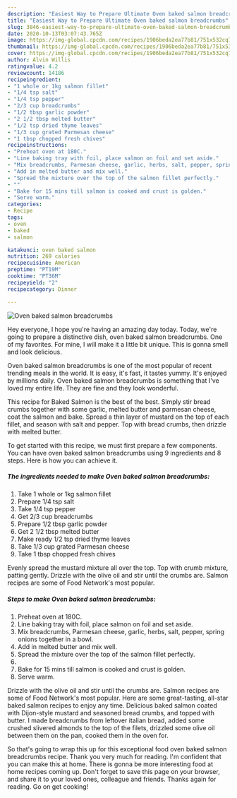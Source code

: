 ```yaml
---
description: "Easiest Way to Prepare Ultimate Oven baked salmon breadcrumbs"
title: "Easiest Way to Prepare Ultimate Oven baked salmon breadcrumbs"
slug: 3846-easiest-way-to-prepare-ultimate-oven-baked-salmon-breadcrumbs
date: 2020-10-13T03:07:43.765Z
image: https://img-global.cpcdn.com/recipes/1906beda2ea77b81/751x532cq70/oven-baked-salmon-breadcrumbs-recipe-main-photo.jpg
thumbnail: https://img-global.cpcdn.com/recipes/1906beda2ea77b81/751x532cq70/oven-baked-salmon-breadcrumbs-recipe-main-photo.jpg
cover: https://img-global.cpcdn.com/recipes/1906beda2ea77b81/751x532cq70/oven-baked-salmon-breadcrumbs-recipe-main-photo.jpg
author: Alvin Willis
ratingvalue: 4.2
reviewcount: 14186
recipeingredient:
- "1 whole or 1kg salmon fillet"
- "1/4 tsp salt"
- "1/4 tsp pepper"
- "2/3 cup breadcrumbs"
- "1/2 tbsp garlic powder"
- "2 1/2 tbsp melted butter"
- "1/2 tsp dried thyme leaves"
- "1/3 cup grated Parmesan cheese"
- "1 tbsp chopped fresh chives"
recipeinstructions:
- "Preheat oven at 180C."
- "Line baking tray with foil, place salmon on foil and set aside."
- "Mix breadcrumbs, Parmesan cheese, garlic, herbs, salt, pepper, spring onions together in a bowl."
- "Add in melted butter and mix well."
- "Spread the mixture over the top of the salmon fillet perfectly."
- ""
- "Bake for 15 mins till salmon is cooked and crust is golden."
- "Serve warm."
categories:
- Recipe
tags:
- oven
- baked
- salmon

katakunci: oven baked salmon 
nutrition: 269 calories
recipecuisine: American
preptime: "PT19M"
cooktime: "PT36M"
recipeyield: "2"
recipecategory: Dinner

---
```



![Oven baked salmon breadcrumbs](https://img-global.cpcdn.com/recipes/1906beda2ea77b81/751x532cq70/oven-baked-salmon-breadcrumbs-recipe-main-photo.jpg)

Hey everyone, I hope you're having an amazing day today. Today, we're going to prepare a distinctive dish, oven baked salmon breadcrumbs. One of my favorites. For mine, I will make it a little bit unique. This is gonna smell and look delicious.

Oven baked salmon breadcrumbs is one of the most popular of recent trending meals in the world. It is easy, it's fast, it tastes yummy. It's enjoyed by millions daily. Oven baked salmon breadcrumbs is something that I've loved my entire life. They are fine and they look wonderful.

This recipe for Baked Salmon is the best of the best. Simply stir bread crumbs together with some garlic, melted butter and parmesan cheese, coat the salmon and bake. Spread a thin layer of mustard on the top of each fillet, and season with salt and pepper. Top with bread crumbs, then drizzle with melted butter.


To get started with this recipe, we must first prepare a few components. You can have oven baked salmon breadcrumbs using 9 ingredients and 8 steps. Here is how you can achieve it.

<!--inarticleads1-->

##### The ingredients needed to make Oven baked salmon breadcrumbs:

1. Take 1 whole or 1kg salmon fillet
1. Prepare 1/4 tsp salt
1. Take 1/4 tsp pepper
1. Get 2/3 cup breadcrumbs
1. Prepare 1/2 tbsp garlic powder
1. Get 2 1/2 tbsp melted butter
1. Make ready 1/2 tsp dried thyme leaves
1. Take 1/3 cup grated Parmesan cheese
1. Take 1 tbsp chopped fresh chives


Evenly spread the mustard mixture all over the top. Top with crumb mixture, patting gently. Drizzle with the olive oil and stir until the crumbs are. Salmon recipes are some of Food Network&#39;s most popular. 

<!--inarticleads2-->

##### Steps to make Oven baked salmon breadcrumbs:

1. Preheat oven at 180C.
1. Line baking tray with foil, place salmon on foil and set aside.
1. Mix breadcrumbs, Parmesan cheese, garlic, herbs, salt, pepper, spring onions together in a bowl.
1. Add in melted butter and mix well.
1. Spread the mixture over the top of the salmon fillet perfectly.
1. 
1. Bake for 15 mins till salmon is cooked and crust is golden.
1. Serve warm.


Drizzle with the olive oil and stir until the crumbs are. Salmon recipes are some of Food Network&#39;s most popular. Here are some great-tasting, all-star baked salmon recipes to enjoy any time. Delicious baked salmon coated with Dijon-style mustard and seasoned bread crumbs, and topped with butter. I made breadcrumbs from leftover italian bread, added some crushed slivered almonds to the top of the filets, drizzled some olive oil between them on the pan, cooked them in the oven for. 

So that's going to wrap this up for this exceptional food oven baked salmon breadcrumbs recipe. Thank you very much for reading. I'm confident that you can make this at home. There is gonna be more interesting food at home recipes coming up. Don't forget to save this page on your browser, and share it to your loved ones, colleague and friends. Thanks again for reading. Go on get cooking!
